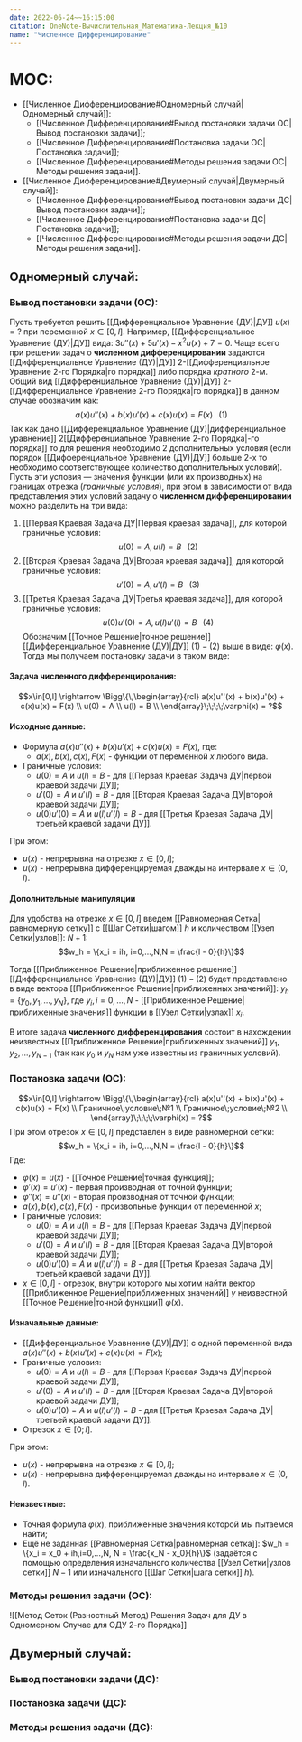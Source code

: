 ```yaml
---
date: 2022-06-24~~16:15:00
citation: OneNote-Вычислительная_Математика-Лекция_№10
name: "Численное Дифференцирование"
---
```

# MOC:
- [[Численное Дифференцирование#Одномерный случай|Одномерный случай]]:
	- [[Численное Дифференцирование#Вывод постановки задачи ОС|Вывод постановки задачи]];
	- [[Численное Дифференцирование#Постановка задачи ОС|Постановка задачи]];
	- [[Численное Дифференцирование#Методы решения задачи ОС|Методы решения задачи]].
- [[Численное Дифференцирование#Двумерный случай|Двумерный случай]]:
	- [[Численное Дифференцирование#Вывод постановки задачи ДС|Вывод постановки задачи]];
	- [[Численное Дифференцирование#Постановка задачи ДС|Постановка задачи]];
	- [[Численное Дифференцирование#Методы решения задачи ДС|Методы решения задачи]].

## Одномерный случай:
### Вывод постановки задачи (ОС):
Пусть требуется решить [[Дифференциальное Уравнение (ДУ)|ДУ]] $u(x) = ?$ при переменной $x\in [0,l]$.
Например, [[Дифференциальное Уравнение (ДУ)|ДУ]] вида: $3u''(x) + 5u'(x) - x^2u(x) + 7 = 0$.
Чаще всего при решении задач о **численном дифференцировании** задаются [[Дифференциальное Уравнение (ДУ)|ДУ]] $2$-[[Дифференциальное Уравнение 2-го Порядка|го порядка]] либо порядка *кратного* $2$-м.
Общий вид [[Дифференциальное Уравнение (ДУ)|ДУ]] $2$-[[Дифференциальное Уравнение 2-го Порядка|го порядка]] в данном случае обозначим как: $$a(x)u''(x) + b(x)u'(x) + c(x)u(x) = F(x)\;\;\;(1)$$
Так как дано [[Дифференциальное Уравнение (ДУ)|дифференциальное уравнение]] $2$[[Дифференциальное Уравнение 2-го Порядка|-го порядка]] то для решения необходимо $2$ дополнительных условия (если порядок [[Дифференциальное Уравнение (ДУ)|ДУ]] больше 2-х то необходимо соответствующее количество дополнительных условий).
Пусть эти условия — значения функции (или их производных) на границах отрезка (*граничные условия*), при этом в зависимости от вида представления этих условий задачу о **численном дифференцировании** можно разделить на три вида:
1) [[Первая Краевая Задача ДУ|Первая краевая задача]], для которой граничные условия: $$u(0) = A, u(l) = B\;\;\;(2)$$
2) [[Вторая Краевая Задача ДУ|Вторая краевая задача]], для которой граничные условия: $$u'(0) = A, u'(l) = B\;\;\;(3)$$
3) [[Третья Краевая Задача ДУ|Третья краевая задача]], для которой граничные условия: $$u(0)u'(0) = A,u(l)u'(l) = B\;\;\;(4)$$
Обозначим [[Точное Решение|точное решение]] [[Дифференциальное Уравнение (ДУ)|ДУ]] $(1)-(2)$ выше в виде: $\varphi(x)$.
Тогда мы получаем постановку задачи в таком виде:
#### Задача численного дифференцирования:
$$x\in[0,l] \rightarrow \Bigg\{\,\begin{array}{rcl}
	a(x)u''(x) + b(x)u'(x) + c(x)u(x) = F(x) \\
	u(0) = A \\
	u(l) = B \\
\end{array}\;\;\;\;\varphi(x) = ?$$
#### Исходные данные:
- Формула $a(x)u''(x) + b(x)u'(x) + c(x)u(x) = F(x)$, где:
	- $a(x),b(x),c(x),F(x)$ - функции от переменной $x$ любого вида.
- Граничные условия:
	- $u(0) = A$ и $u(l) = B$ - для [[Первая Краевая Задача ДУ|первой краевой задачи ДУ]];
	- $u'(0) = A$ и $u'(l) = B$ - для [[Вторая Краевая Задача ДУ|второй краевой задачи ДУ]];
	- $u(0)u'(0) = A$ и $u(l)u'(l) = B$ - для [[Третья Краевая Задача ДУ|третьей краевой задачи ДУ]].

При этом:
- $u(x)$ - непрерывна на отрезке $x\in [0,l]$;
- $u(x)$ - непрерывна дифференцируемая дважды на интервале $x\in (0,l)$.

#### Дополнительные манипуляции
Для удобства на отрезке $x\in [0,l]$ введем [[Равномерная Сетка|равномерную сетку]] с [[Шаг Сетки|шагом]] $h$ и количеством [[Узел Сетки|узлов]]: $N+1$: $$w_h = \{x_i = ih, i=0,...,N,N = \frac{l - 0}{h}\}$$

Тогда [[Приближенное Решение|приближенное решение]] [[Дифференциальное Уравнение (ДУ)|ДУ]] $(1)-(2)$ будет представлено в виде вектора [[Приближенное Решение|приближенных значений]]: $y_h = \{y_0,y_1,...,y_N\}$, где $y_i, i=0,...,N$ - [[Приближенное Решение|приближенные значения]] функции в [[Узел Сетки|узлах]] $x_i$.

В итоге задача **численного дифференцирования** состоит в нахождении неизвестных [[Приближенное Решение|приближенных значений]] $y_1,y_2,...,y_{N-1}$ (так как $y_0$ и $y_N$ нам уже известны из граничных условий).

### Постановка задачи (ОС):
$$x\in[0,l] \rightarrow \Bigg\{\,\begin{array}{rcl}
	a(x)u''(x) + b(x)u'(x) + c(x)u(x) = F(x) \\
	Граничное\;условие\;№1 \\
	Граничное\;условие\;№2 \\
\end{array}\;\;\;\;\varphi(x) = ?$$
При этом отрезок $x\in[0,l]$ представлен в виде равномерной сетки: $$w_h = \{x_i = ih, i=0,...,N,N = \frac{l - 0}{h}\}$$
Где:
- $\varphi(x) = u(x)$ - [[Точное Решение|точная функция]];
- $\varphi'(x) = u'(x)$ - первая производная от точной функции;
- $\varphi''(x) = u''(x)$ - вторая производная от точной функции;
- $a(x),b(x),c(x),F(x)$ - произвольные функции от переменной $x$;
- Граничные условия:
	- $u(0) = A$ и $u(l) = B$ - для [[Первая Краевая Задача ДУ|первой краевой задачи ДУ]];
	- $u'(0) = A$ и $u'(l) = B$ - для [[Вторая Краевая Задача ДУ|второй краевой задачи ДУ]];
	- $u(0)u'(0) = A$ и $u(l)u'(l) = B$ - для [[Третья Краевая Задача ДУ|третьей краевой задачи ДУ]].
- $x\in[0,l]$ - отрезок, внутри которого мы хотим найти вектор [[Приближенное Решение|приближенных значений]] $y$ неизвестной [[Точное Решение|точной функции]] $\varphi(x)$.

#### Изначальные данные:
- [[Дифференциальное Уравнение (ДУ)|ДУ]] с одной переменной вида $a(x)u''(x) + b(x)u'(x) + c(x)u(x) = F(x)$;
- Граничные условия:
	- $u(0) = A$ и $u(l) = B$ - для [[Первая Краевая Задача ДУ|первой краевой задачи ДУ]];
	- $u'(0) = A$ и $u'(l) = B$ - для [[Вторая Краевая Задача ДУ|второй краевой задачи ДУ]];
	- $u(0)u'(0) = A$ и $u(l)u'(l) = B$ - для [[Третья Краевая Задача ДУ|третьей краевой задачи ДУ]].
- Отрезок $x\in[0;l]$.

При этом:
- $u(x)$ - непрерывна на отрезке $x\in [0,l]$;
- $u(x)$ - непрерывна дифференцируемая дважды на интервале $x\in (0,l)$.

#### Неизвестные:
- Точная формула $\varphi(x)$, приближенные значения которой мы пытаемся найти;
- Ещё не заданная [[Равномерная Сетка|равномерная сетка]]: $w_h = \{x_i = x_0 + ih,i=0,...,N, N = \frac{x_N - x_0}{h}\}$ (задаётся с помощью определения изначального количества [[Узел Сетки|узлов сетки]] $N - 1$ или изначального [[Шаг Сетки|шага сетки]] $h$).

### Методы решения задачи (ОС):

![[Метод Сеток (Разностный Метод) Решения Задач для ДУ в Одномерном Случае для ОДУ 2-го Порядка]]

## Двумерный случай:
### Вывод постановки задачи (ДС):


### Постановка задачи (ДС):


### Методы решения задачи (ДС):


